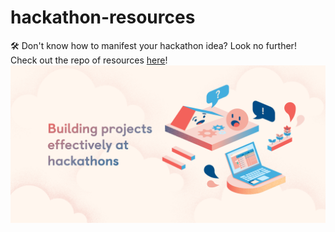 # hackathon-resources
🛠 Don't know how to manifest your hackathon idea? Look no further! Check out the repo of resources [here](https://github.com/simcard0000/hackathon-resources)!
[<img src="https://github.com/hackathon/hackathon-resources/blob/master/Building%20projects%20effectively%20at%20hackathons.png">]()
